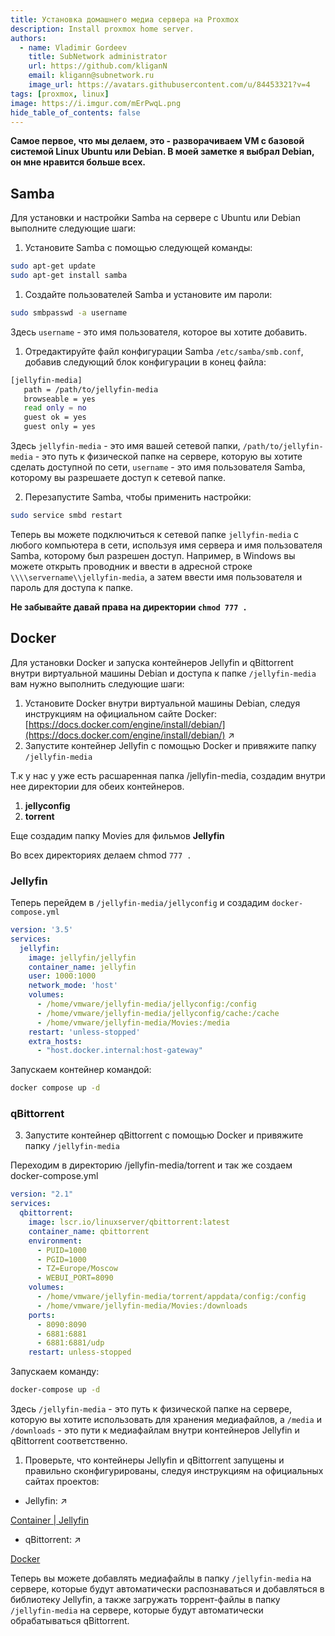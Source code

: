 ```yaml
---
title: Установка домашнего медиа сервера на Proxmox
description: Install proxmox home server.
authors:
  - name: Vladimir Gordeev
    title: SubNetwork administrator
    url: https://github.com/kliganN
    email: kligann@subnetwork.ru
    image_url: https://avatars.githubusercontent.com/u/84453321?v=4
tags: [proxmox, linux]
image: https://i.imgur.com/mErPwqL.png
hide_table_of_contents: false
---
```







**Самое первое, что мы делаем, это - разворачиваем VM с базовой системой Linux Ubuntu или Debian. В моей заметке я выбрал Debian, он мне нравится больше всех.**

## Samba

Для установки и настройки Samba на сервере с Ubuntu или Debian выполните следующие шаги:

1. Установите Samba с помощью следующей команды:

```bash
sudo apt-get update
sudo apt-get install samba
```

1. Создайте пользователей Samba и установите им пароли:

```bash
sudo smbpasswd -a username
```

Здесь `username` - это имя пользователя, которое вы хотите добавить.

1. Отредактируйте файл конфигурации Samba `/etc/samba/smb.conf`, добавив следующий блок конфигурации в конец файла:

```bash
[jellyfin-media]
   path = /path/to/jellyfin-media
   browseable = yes
   read only = no
   guest ok = yes
   guest only = yes
```

Здесь `jellyfin-media` - это имя вашей сетевой папки, `/path/to/jellyfin-media` - это путь к физической папке на сервере, которую вы хотите сделать доступной по сети, `username` - это имя пользователя Samba, которому вы разрешаете доступ к сетевой папке.

2. Перезапустите Samba, чтобы применить настройки:

```bash
sudo service smbd restart
```

Теперь вы можете подключиться к сетевой папке `jellyfin-media` с любого компьютера в сети, используя имя сервера и имя пользователя Samba, которому был разрешен доступ. Например, в Windows вы можете открыть проводник и ввести в адресной строке `\\\\servername\\jellyfin-media`, а затем ввести имя пользователя и пароль для доступа к папке.

**Не забывайте давай права на директории `chmod 777 .`**

## Docker

Для установки Docker и запуска контейнеров Jellyfin и qBittorrent внутри виртуальной машины Debian и доступа к папке `/jellyfin-media` вам нужно выполнить следующие шаги:

1. Установите Docker внутри виртуальной машины Debian, следуя инструкциям на официальном сайте Docker: [https://docs.docker.com/engine/install/debian/](https://docs.docker.com/engine/install/debian/) ↗
2. Запустите контейнер Jellyfin с помощью Docker и привяжите папку `/jellyfin-media`

Т.к у нас у уже есть расшаренная папка /jellyfin-media, создадим внутри нее директории для обеих контейнеров.

1. **jellyconfig**
2. **torrent**

Еще создадим папку Movies для фильмов **Jellyfin**

Во всех директориях делаем chmod `777 .`

### Jellyfin

Теперь перейдем в `/jellyfin-media/jellyconfig` и создадим `docker-compose.yml`

```yaml title="jdocker-compose.yml"
version: '3.5'
services:
  jellyfin:
    image: jellyfin/jellyfin
    container_name: jellyfin
    user: 1000:1000
    network_mode: 'host'
    volumes:
      - /home/vmware/jellyfin-media/jellyconfig:/config
      - /home/vmware/jellyfin-media/jellyconfig/cache:/cache
      - /home/vmware/jellyfin-media/Movies:/media
    restart: 'unless-stopped'
    extra_hosts:
      - "host.docker.internal:host-gateway"

```

Запускаем контейнер командой:

```bash
docker compose up -d
```

### qBittorrent

3. Запустите контейнер qBittorrent с помощью Docker и привяжите папку `/jellyfin-media`

Переходим в директорию /jellyfin-media/torrent и так же создаем docker-compose.yml

```yaml
version: "2.1"
services:
  qbittorrent:
    image: lscr.io/linuxserver/qbittorrent:latest
    container_name: qbittorrent
    environment:
      - PUID=1000
      - PGID=1000
      - TZ=Europe/Moscow
      - WEBUI_PORT=8090
    volumes:
      - /home/vmware/jellyfin-media/torrent/appdata/config:/config
      - /home/vmware/jellyfin-media/Movies:/downloads
    ports:
      - 8090:8090
      - 6881:6881
      - 6881:6881/udp
    restart: unless-stopped
```

Запускаем команду:

```bash
docker-compose up -d
```

Здесь `/jellyfin-media` - это путь к физической папке на сервере, которую вы хотите использовать для хранения медиафайлов, а `/media` и `/downloads` - это пути к медиафайлам внутри контейнеров Jellyfin и qBittorrent соответственно.

1. Проверьте, что контейнеры Jellyfin и qBittorrent запущены и правильно сконфигурированы, следуя инструкциям на официальных сайтах проектов:
- Jellyfin:  ↗

[Container | Jellyfin](https://jellyfin.org/docs/general/installation/container)

- qBittorrent:  ↗

[Docker](https://hub.docker.com/r/linuxserver/qbittorrent)

Теперь вы можете добавлять медиафайлы в папку `/jellyfin-media` на сервере, которые будут автоматически распознаваться и добавляться в библиотеку Jellyfin, а также загружать торрент-файлы в папку `/jellyfin-media` на сервере, которые будут автоматически обрабатываться qBittorrent.

